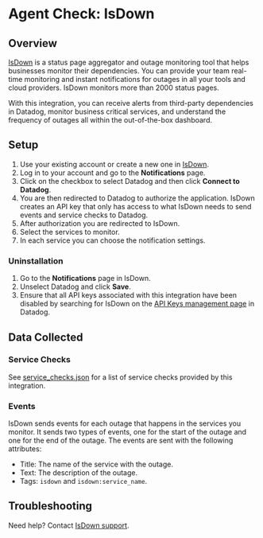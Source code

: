 # Agent Check: IsDown

## Overview

[IsDown][1] is a status page aggregator and outage monitoring tool that helps businesses monitor their dependencies. You can provide your team real-time monitoring and instant notifications for outages in all your tools and cloud providers. IsDown monitors more than 2000 status pages.

With this integration, you can receive alerts from third-party dependencies in Datadog, monitor business critical services, and understand the frequency of outages all within the out-of-the-box dashboard.

## Setup

1. Use your existing account or create a new one in [IsDown][1].
2. Log in to your account and go to the **Notifications** page.
3. Click on the checkbox to select Datadog and then click **Connect to Datadog**.
4. You are then redirected to Datadog to authorize the application. IsDown creates an API key that only has access to what IsDown needs to send events and service checks to Datadog.
5. After authorization you are redirected to IsDown.
6. Select the services to monitor.
7. In each service you can choose the notification settings.


### Uninstallation

1. Go to the **Notifications** page in IsDown.
2. Unselect Datadog and click **Save**.
3. Ensure that all API keys associated with this integration have been disabled by searching for IsDown on the [API Keys management page][4] in Datadog.


## Data Collected

### Service Checks

See [service_checks.json][3] for a list of service checks provided by this integration.

### Events

IsDown sends events for each outage that happens in the services you monitor. It sends two types of events, one for the start of the outage and one for the end of the outage. The events are sent with the following attributes:
- Title: The name of the service with the outage.
- Text: The description of the outage.
- Tags: `isdown` and `isdown:service_name`.

## Troubleshooting

Need help? Contact [IsDown support][2].

[1]: https://isdown.app
[2]: mailto:support@isdown.app
[3]: assets/service_checks.json
[4]: https://app.datadoghq.com/organization-settings/api-keys
